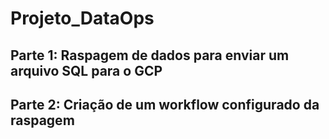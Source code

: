 # Projeto_DataOps

## Parte 1: Raspagem de dados para enviar um arquivo SQL para o GCP

## Parte 2: Criação de um workflow configurado da raspagem
